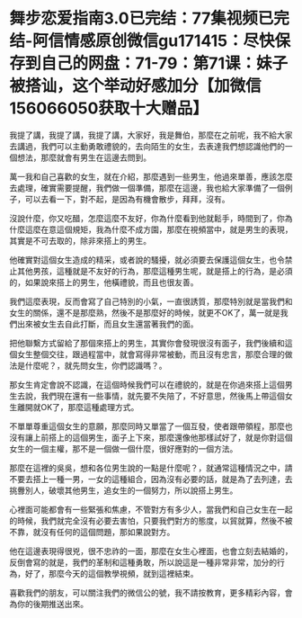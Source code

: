 # 舞步恋爱指南3.0已完结：77集视频已完结-阿信情感原创微信gu171415：尽快保存到自己的网盘：71-79：第71课：妹子被搭讪，这个举动好感加分【加微信156066050获取十大赠品】

我提了講，我提了講，我提了講，大家好，我是舞伯，那麼在之前呢，我不給大家去講過，我們可以主動勇敢禮貌的，去向陌生的女生，去表達我們想認識他們的一個想法，那麼就會有男生在這邊去問到。

萬一我和自己喜歡的女生，就在介紹，那麼遇到一些男生，他過來單善，應該怎麼去處理，確實需要提醒，我們做一個準備，那麼在這邊，我也給大家準備了一個例子，可以去看一下，對不起，是因為有機會散步，拜拜，沒有。

沒說什麼，你又吃醋，怎麼這麼不友好，你為什麼看到他就鬆手，時間到了，你為什麼這麼在意這個規矩，我為什麼不成方園，那麼在視頻當中，就是男生的表現，其實是不可去取的，除非來搭上的男生。

他確實對這個女生造成的精采，或者說的騷擾，就必須要去保護這個女生，也令禁止其他男孩，這種就是不友好的行為，那麼這種男生呢，就是搭上的行為，是必須的，如果說來搭上的男生，他橫禮貌，而且也很友善。

我們這麼表現，反而會寫了自己特別的小氣，一直很誘質，那麼特別就是當我們和女生的關係，還不是那麼熟，然後不是那麼好的時候，就更不OK了，萬一就是我們出來被女生去自此打斷，而且女生還當著我們的面。

把他聯繫方式留給了那個來搭上的男生，其實你會發現很沒有面子，我們後續和這個女生整個交往，跟過程當中，就會寫得非常被動，而且沒有忠言，那麼合理的做法是什麼呢？，就先問女生，你們認識嗎？。

那女生肯定會說不認識，在這個時候我們可以在禮貌的，就是在你過來搭上這個男生去說，我們現在還有一些事情，就先要不失陪了，不好意思，然後馬上帶這個女生離開就OK了，那麼這種處理方式。

不單單尊重這個女生的意願，那麼同時又單當了一個互發，使者跟帶領程，那麼也沒有讓上前搭上的這個男生，面子上下來，那麼還像他那樣試好了，就是你對這個女生的一個主權，那不是一個做一個什麼，很好應對的一個方法。

那麼在這裡的吳吳，想和各位男生說的一點是什麼呢？，就通常這種情況之中，請不要去搭上一種一男，一女的這種組合，因為沒有必要的話，就是為了去列達，去挑釁別人，破壞其他男生，追女生的一個努力，所以說搭上男生。

心裡面可能都會有一些緊張和焦慮，不管對方有多少人，當我們和自己女生在一起的時候，我們就完全沒有必要去害怕，只要我們對方的態度，以貿就算，然後不被不靠，就沒有任何的這個問題，那如果說對方。

他在這邊表現得很兇，很不忠祚的一面，那麼在女生心裡面，也會立刻去結婚的，反倒會寫的就是，我們的革制和這種勇敢，所以說這是一種非常非常，加分的行為，好了，那麼今天的這個教學視頻，就到這裡結束。

喜歡我們的朋友，可以關注我們的微信公的號，我不請按教育，更多精彩內容，會為你的後期推送出來。